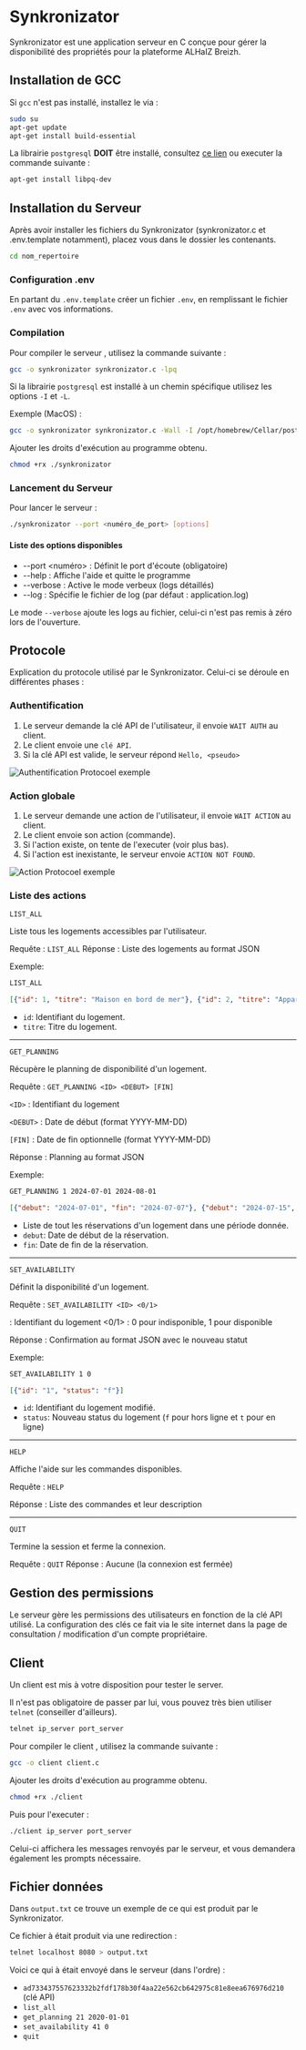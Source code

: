 # Synkronizator

Synkronizator est une application serveur en C conçue pour gérer la disponibilité des propriétés pour la plateforme ALHaIZ Breizh.

## Installation de GCC

Si `gcc` n'est pas installé, installez le via :

```bash
sudo su
apt-get update
apt-get install build-essential
```

La librairie `postgresql` **DOIT** être installé, consultez [ce lien](https://www.postgresql.org/) ou executer la commande suivante :

```bash
apt-get install libpq-dev
```

## Installation du Serveur

Après avoir installer les fichiers du Synkronizator (synkronizator.c et .env.template notamment), placez vous dans le dossier les contenants.

```bash
cd nom_repertoire
```

### Configuration .env

En partant du `.env.template` créer un fichier `.env`, en remplissant le fichier `.env` avec vos informations.

### Compilation

Pour compiler le serveur , utilisez la commande suivante :

```bash
gcc -o synkronizator synkronizator.c -lpq
```

Si la librairie `postgresql` est installé à un chemin spécifique utilisez les options `-I` et `-L`.

Exemple (MacOS) :

```bash
gcc -o synkronizator synkronizator.c -Wall -I /opt/homebrew/Cellar/postgresql@14/14.12/include/postgresql@14 -L /opt/homebrew/opt/libpq/lib -lpq
```

Ajouter les droits d'exécution au programme obtenu.

```bash
chmod +rx ./synkronizator
```

### Lancement du Serveur

Pour lancer le serveur :

```bash
./synkronizator --port <numéro_de_port> [options]
```

#### Liste des options disponibles

- --port <numéro> : Définit le port d'écoute (obligatoire)
- --help : Affiche l'aide et quitte le programme
- --verbose : Active le mode verbeux (logs détaillés)
- --log <fichier> : Spécifie le fichier de log (par défaut : application.log)

Le mode `--verbose` ajoute les logs au fichier, celui-ci n'est pas remis à zéro lors de l'ouverture.

## Protocole

Explication du protocole utilisé par le Synkronizator.
Celui-ci se déroule en différentes phases :

### Authentification

1. Le serveur demande la clé API de l'utilisateur, il envoie `WAIT AUTH` au client.
2. Le client envoie une `clé API`.
3. Si la clé API est valide, le serveur répond `Hello, <pseudo>`

![Authentification Protocoel exemple](img/auth.png "Auth")

### Action globale

1. Le serveur demande une action de l'utilisateur, il envoie `WAIT ACTION` au client.
2. Le client envoie son action (commande).
3. Si l'action existe, on tente de l'executer (voir plus bas).
4. Si l'action est inexistante, le serveur envoie `ACTION NOT FOUND`.

![Action Protocoel exemple](img/action.png "Action")

### Liste des actions

`LIST_ALL`

Liste tous les logements accessibles par l'utilisateur.

Requête : `LIST_ALL`
Réponse : Liste des logements au format JSON

Exemple:

```bash
LIST_ALL
```

```JSON
[{"id": 1, "titre": "Maison en bord de mer"}, {"id": 2, "titre": "Appartement centre-ville"}]
```

- `id`: Identifiant du logement.
- `titre`: Titre du logement.

---

`GET_PLANNING`

Récupère le planning de disponibilité d'un logement.

Requête : `GET_PLANNING <ID> <DEBUT> [FIN]`

`<ID>` : Identifiant du logement

`<DEBUT>` : Date de début (format YYYY-MM-DD)

`[FIN]` : Date de fin optionnelle (format YYYY-MM-DD)

Réponse : Planning au format JSON

Exemple:

```bash
GET_PLANNING 1 2024-07-01 2024-08-01
```

```JSON
[{"debut": "2024-07-01", "fin": "2024-07-07"}, {"debut": "2024-07-15", "fin": "2024-07-22"}]
```

- Liste de tout les réservations d'un logement dans une période donnée.
- `debut`: Date de début de la réservation.
- `fin`: Date de fin de la réservation.

---

`SET_AVAILABILITY`

Définit la disponibilité d'un logement.

Requête : `SET_AVAILABILITY <ID> <0/1>`

<ID> : Identifiant du logement
<0/1> : 0 pour indisponible, 1 pour disponible

Réponse : Confirmation au format JSON avec le nouveau statut

Exemple:

```bash
SET_AVAILABILITY 1 0
```

```JSON
[{"id": "1", "status": "f"}]
```

- `id`: Identifiant du logement modifié.
- `status`: Nouveau status du logement (`f` pour hors ligne et `t` pour en ligne)

---

`HELP`

Affiche l'aide sur les commandes disponibles.

Requête : `HELP`

Réponse : Liste des commandes et leur description

---

`QUIT`

Termine la session et ferme la connexion.

Requête : `QUIT`
Réponse : Aucune (la connexion est fermée)

## Gestion des permissions

Le serveur gère les permissions des utilisateurs en fonction de la clé API utilisé.
La configuration des clés ce fait via le site internet dans la page de consultation / modification d'un compte propriétaire.

## Client

Un client est mis à votre disposition pour tester le server.

Il n'est pas obligatoire de passer par lui, vous pouvez très bien utiliser `telnet` (conseiller d'ailleurs).

```bash
telnet ip_server port_server
```

Pour compiler le client , utilisez la commande suivante :

```bash
gcc -o client client.c
```

Ajouter les droits d'exécution au programme obtenu.

```bash
chmod +rx ./client
```

Puis pour l'executer :

```bash
./client ip_server port_server
```

Celui-ci affichera les messages renvoyés par le serveur, et vous demandera également les prompts nécessaire.

## Fichier données

Dans `output.txt` ce trouve un exemple de ce qui est produit par le Synkronizator.

Ce fichier à était produit via une redirection :

```bash
telnet localhost 8080 > output.txt
```

Voici ce qui à était envoyé dans le serveur (dans l'ordre) :

- `ad733437557623332b2fdf178b30f4aa22e562cb642975c81e8eea676976d210` (clé API)
- `list_all`
- `get_planning 21 2020-01-01`
- `set_availability 41 0`
- `quit`
